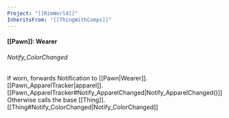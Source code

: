 ```yaml
---
Project: "[[RimWorld]]"
InheritsFrom: "[[ThingWithComps]]"
---
```


#### [[Pawn]]: Wearer
###### Notify_ColorChanged
If worn, forwards Notification to [[Pawn|Wearer]].[[Pawn_ApparelTracker|apparel]].[[Pawn_ApparelTracker#Notify_ApparelChanged|Notify_ApparelChanged()]]
Otherwise calls the base [[Thing]].[[Thing#Notify_ColorChanged|Notify_ColorChanged]]
